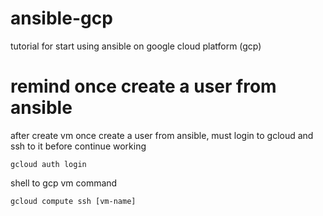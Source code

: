 # ansible-gcp
tutorial for start using ansible on google cloud platform (gcp)

# remind once create a user from ansible
after create vm once create a user from ansible, 
must login to gcloud and ssh to it before continue working

```
gcloud auth login
```

shell to gcp vm command
```
gcloud compute ssh [vm-name]
```
